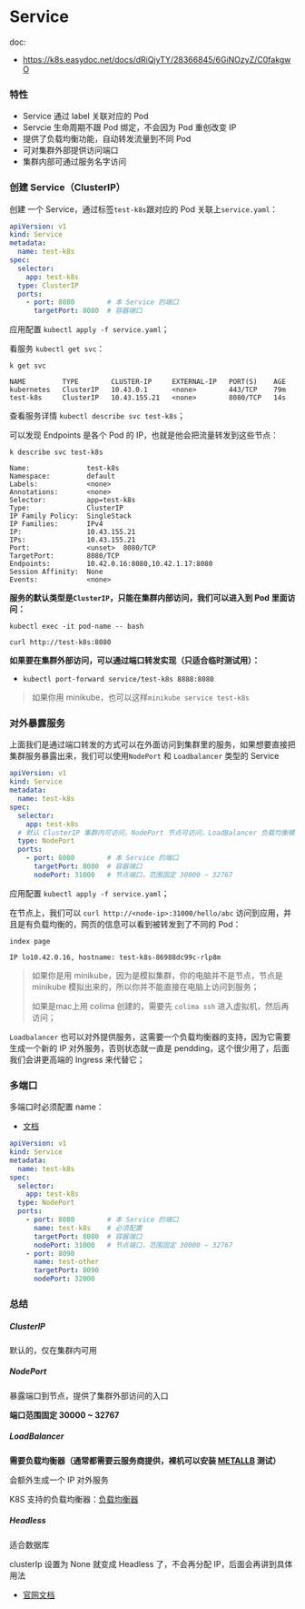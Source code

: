 # Service

doc:

- https://k8s.easydoc.net/docs/dRiQjyTY/28366845/6GiNOzyZ/C0fakgwO



### 特性

-   Service 通过 label 关联对应的 Pod
-   Servcie 生命周期不跟 Pod 绑定，不会因为 Pod 重创改变 IP
-   提供了负载均衡功能，自动转发流量到不同 Pod
-   可对集群外部提供访问端口
-   集群内部可通过服务名字访问



### 创建 Service（ClusterIP）

创建 一个 Service，通过标签`test-k8s`跟对应的 Pod 关联上`service.yaml`：

```yaml
apiVersion: v1
kind: Service
metadata:
  name: test-k8s
spec:
  selector:
    app: test-k8s
  type: ClusterIP
  ports:
    - port: 8080        # 本 Service 的端口
      targetPort: 8080  # 容器端口
```

应用配置 `kubectl apply -f service.yaml`；

看服务 `kubectl get svc`：

```
k get svc

NAME         TYPE        CLUSTER-IP     EXTERNAL-IP   PORT(S)    AGE
kubernetes   ClusterIP   10.43.0.1      <none>        443/TCP    79m
test-k8s     ClusterIP   10.43.155.21   <none>        8080/TCP   14s
```

查看服务详情 `kubectl describe svc test-k8s`；

可以发现 Endpoints 是各个 Pod 的 IP，也就是他会把流量转发到这些节点：

```
k describe svc test-k8s
 
Name:              test-k8s
Namespace:         default
Labels:            <none>
Annotations:       <none>
Selector:          app=test-k8s
Type:              ClusterIP
IP Family Policy:  SingleStack
IP Families:       IPv4
IP:                10.43.155.21
IPs:               10.43.155.21
Port:              <unset>  8080/TCP
TargetPort:        8080/TCP
Endpoints:         10.42.0.16:8080,10.42.1.17:8080
Session Affinity:  None
Events:            <none>
```

**服务的默认类型是`ClusterIP`，只能在集群内部访问，我们可以进入到 Pod 里面访问：**

```shell
kubectl exec -it pod-name -- bash

curl http://test-k8s:8080
```

**如果要在集群外部访问，可以通过端口转发实现（只适合临时测试用）：**

-   `kubectl port-forward service/test-k8s 8888:8080`

>   如果你用 minikube，也可以这样`minikube service test-k8s`



### 对外暴露服务

上面我们是通过端口转发的方式可以在外面访问到集群里的服务，如果想要直接把集群服务暴露出来，我们可以使用`NodePort` 和 `Loadbalancer` 类型的 Service

```yaml
apiVersion: v1
kind: Service
metadata:
  name: test-k8s
spec:
  selector:
    app: test-k8s
  # 默认 ClusterIP 集群内可访问，NodePort 节点可访问，LoadBalancer 负载均衡模式（需要负载均衡器才可用）
  type: NodePort
  ports:
    - port: 8080        # 本 Service 的端口
      targetPort: 8080  # 容器端口
      nodePort: 31000   # 节点端口，范围固定 30000 ~ 32767
```

应用配置 `kubectl apply -f service.yaml`；

在节点上，我们可以 `curl http://<node-ip>:31000/hello/abc` 访问到应用，并且是有负载均衡的，网页的信息可以看到被转发到了不同的 Pod：

```
index page 

IP lo10.42.0.16, hostname: test-k8s-86988dc99c-rlp8m
```

>   如果你是用 minikube，因为是模拟集群，你的电脑并不是节点，节点是 minikube 模拟出来的，所以你并不能直接在电脑上访问到服务；
>
>   如果是mac上用 colima 创建的，需要先 `colima ssh` 进入虚拟机，然后再访问；

`Loadbalancer` 也可以对外提供服务，这需要一个负载均衡器的支持，因为它需要生成一个新的 IP 对外服务，否则状态就一直是 pendding，这个很少用了，后面我们会讲更高端的 Ingress 来代替它；



### 多端口

多端口时必须配置 name：

-   [文档](https://kubernetes.io/zh/docs/concepts/services-networking/service/#multi-port-services)

```yaml
apiVersion: v1
kind: Service
metadata:
  name: test-k8s
spec:
  selector:
    app: test-k8s
  type: NodePort
  ports:
    - port: 8080        # 本 Service 的端口
      name: test-k8s    # 必须配置
      targetPort: 8080  # 容器端口
      nodePort: 31000   # 节点端口，范围固定 30000 ~ 32767
    - port: 8090
      name: test-other
      targetPort: 8090
      nodePort: 32000
```



### 总结

##### ClusterIP

默认的，仅在集群内可用

##### NodePort

暴露端口到节点，提供了集群外部访问的入口

**端口范围固定 30000 ~ 32767**

##### LoadBalancer

**需要负载均衡器（通常都需要云服务商提供，裸机可以安装 [METALLB](https://metallb.universe.tf/) 测试）**

会额外生成一个 IP 对外服务

K8S 支持的负载均衡器：[负载均衡器](https://kubernetes.io/zh/docs/concepts/services-networking/service/#internal-load-balancer)

##### Headless

适合数据库

clusterIp 设置为 None 就变成 Headless 了，不会再分配 IP，后面会再讲到具体用法

-   [官网文档](https://kubernetes.io/zh/docs/concepts/services-networking/service/#headless-services)

